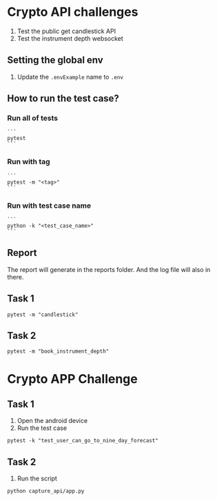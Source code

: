 # Crypto API challenges
1. Test the public get candlestick API
2. Test the instrument depth websocket

## Setting the global env
1. Update the `.envExample` name to `.env`

## How to run the test case?
### Run all of tests
    ```
    pytest
    ```

### Run with tag
    ```
    pytest -m "<tag>"
    ```

### Run with test case name
    ```
    python -k "<test_case_name>"
    ```

## Report
The report will generate in the reports folder.
And the log file will also in there.

## Task 1
```
pytest -m "candlestick"
```

## Task 2
```
pytest -m "book_instrument_depth"
```

# Crypto APP Challenge

## Task 1
1. Open the android device
2. Run the test case
```
pytest -k "test_user_can_go_to_nine_day_forecast"
```

## Task 2

1. Run the script
```
python capture_api/app.py
```
